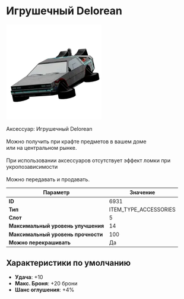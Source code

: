 # Игрушечный Delorean

![Item Image](../img/6931.webp?raw=true)

Аксессуар: Игрушечный Delorean<br><br>Можно получить при крафте предметов в вашем доме<br>или на центральном рынке.<br><br>При использовании аксессуаров отсутствует эффект ломки при укропозависимости<br><br>Можно передавать и продавать.


| Параметр | Значение |
|----------|----------|
| **ID** | 6931 |
| **Тип** | ITEM_TYPE_ACCESSORIES |
| **Слот** | 5 |
| **Максимальный уровень улучшения** | 14 |
| **Максимальный уровень прочности** | 100 |
| **Можно перекрашивать** | Да |

## Характеристики по умолчанию

- **Удача**: +10
- **Макс. Броня**: +20 брони
- **Шанс оглушения**: +4%

